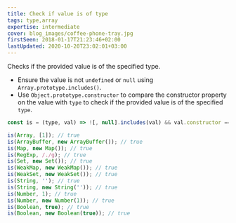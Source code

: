 ```yaml
---
title: Check if value is of type
tags: type,array
expertise: intermediate
cover: blog_images/coffee-phone-tray.jpg
firstSeen: 2018-01-17T21:23:46+02:00
lastUpdated: 2020-10-20T23:02:01+03:00
---
```


Checks if the provided value is of the specified type.

- Ensure the value is not `undefined` or `null` using `Array.prototype.includes()`.
- Use `Object.prototype.constructor` to compare the constructor property on the value with `type` to check if the provided value is of the specified `type`.

```js
const is = (type, val) => ![, null].includes(val) && val.constructor === type;
```

```js
is(Array, [1]); // true
is(ArrayBuffer, new ArrayBuffer()); // true
is(Map, new Map()); // true
is(RegExp, /./g); // true
is(Set, new Set()); // true
is(WeakMap, new WeakMap()); // true
is(WeakSet, new WeakSet()); // true
is(String, ''); // true
is(String, new String('')); // true
is(Number, 1); // true
is(Number, new Number(1)); // true
is(Boolean, true); // true
is(Boolean, new Boolean(true)); // true
```
